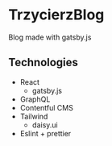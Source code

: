 # TrzycierzBlog

Blog made with gatsby.js

## Technologies

- React
  - gatsby.js
- GraphQL
- Contentful CMS
- Tailwind
  - daisy.ui
- Eslint + prettier
